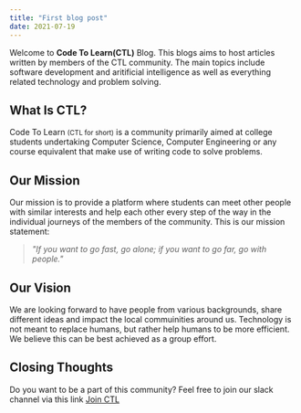 ```yaml
---
title: "First blog post"
date: 2021-07-19
---
```


Welcome to **Code To Learn(CTL)** Blog. This blogs aims to host articles written by members of the CTL community. The main topics include software development and aritificial intelligence as well as everything related technology and problem solving. 

## What Is CTL?
Code To Learn <small>(CTL for short)</small> is a community primarily aimed at college students undertaking Computer Science, Computer Engineering or any course equivalent that make use of writing code to solve problems. 

## Our Mission
Our mission is to provide a platform where students can meet other people with similar interests and help each other every step of the way in the individual journeys of the members of the community. This is our mission statement: 
> *"If you want to go fast, go alone; if you want to go far, go with people."*

## Our Vision
We are looking forward to have people from various backgrounds, share different ideas and impact the local commuinities around us. Technology is not meant to replace humans, but rather help humans to be more efficient. We believe this can be best achieved as a group effort.

## Closing Thoughts
Do you want to be a part of this community? Feel free to join our slack channel via this link [Join CTL](https://join.slack.com/t/code-to-learn-group/shared_invite/zt-uoqqo0kg-Ni~Vfr1kjOJSXiG8FAcQRQ)